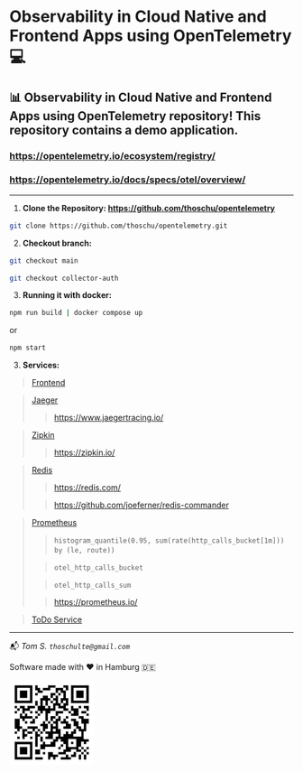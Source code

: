 # Observability in Cloud Native and Frontend Apps using OpenTelemetry 💻

## 📊 Observability in Cloud Native and Frontend Apps using OpenTelemetry repository! This repository contains a demo application.

### https://opentelemetry.io/ecosystem/registry/
### https://opentelemetry.io/docs/specs/otel/overview/

---

1. **Clone the Repository: https://github.com/thoschu/opentelemetry** 

```bash
git clone https://github.com/thoschu/opentelemetry.git
```

2. **Checkout branch:** 

```bash
git checkout main
```

```bash
git checkout collector-auth
```

3. **Running it with docker:** 

```bash
npm run build | docker compose up
```

or

```bash
npm start
```

3. **Services:**

> [Frontend](http://localhost:8080/)

> [Jaeger](http://localhost:16686/)
> > https://www.jaegertracing.io/

> [Zipkin](http://localhost:9411/)
> > https://zipkin.io/

> [Redis](http://localhost:8088/)
> > https://redis.com/
> 
> > https://github.com/joeferner/redis-commander

> [Prometheus](http://localhost:9090/)
> 
> > ``` histogram_quantile(0.95, sum(rate(http_calls_bucket[1m])) by (le, route)) ```
>
> > ``` otel_http_calls_bucket ```
>
> > ``` otel_http_calls_sum ```
>
> > https://prometheus.io/

> [ToDo Service](http://localhost:8081/todos)

---

📬
*Tom S.*
*```thoschulte@gmail.com```*

Software made with ❤️ in Hamburg 🇩🇪

![qr-code](./assets/thomas-schulte.de.png)
